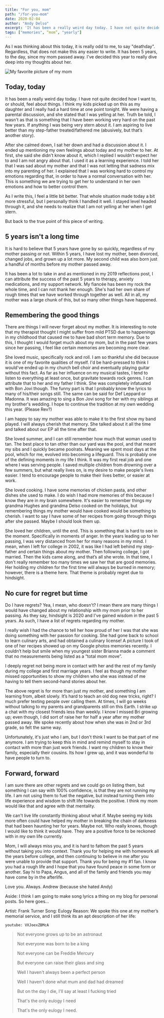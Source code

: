 ```yaml
---
title: "For you, mom"
path: "/for-you-mom"
date: 2020-02-04
author: "Andy Delso"
excerpt: 'It has been a really weird day today. I have not quite decided how I want to, or should, feel about things.'
tags: ["memories", “mom”, "yearly"]
---
```


As I was thinking about this today, it is really odd to me, to say "deathday". Regardless, that does not make this any easier to write. It has been 5 years, to the day, since my mom passed away. I've decided this year to really dive deep into my thoughts about her.

![My favorite picture of my mom][photo]

[photo]: https://github.com/ddaypunk06/gatsby-blog/blob/master/src/images/happy_mom_crop.jpeg "A young and happy mom"

## Today, today
It has been a really weird day today. I have not quite decided how I want to, or should, feel about things. I think my kids picked up on this as my daughter and I really had a hard time at one point tonight. We were having a parental discussion, and she stated that I was yelling at her. Truth be told, I wasn't as that is something that I have been working very hard on the past few years. If anything I was being very stern about it. I am aspiring to live better than my step-father treated/fathered me (abusively, but that’s another story).

After she calmed down, I sat her down and had a discussion about it. I ended up mentioning my own feelings about today and my mother to her. At first, she said she didn't know about it, which I replied I wouldn't expect her to and I am not angry about that. I used it as a learning experience. I told her that I was sad about my mother and that I was not letting that sadness mix into my parenting of her. I explained that I was working hard to control my emotions regarding that, in order to have a normal conversation with her. This is something we are trying to get her to understand in her own emotions and how to better control them.

As I write this, I feel a little bit better. That whole situation made today a bit more stressful, but I personally think I handled it well. I stayed level headed through it, and she needs to realize that I am not yelling at her when I get stern.

But back to the true point of this piece of writing.

## 5 years isn't a long time
It is hard to believe that 5 years have gone by so quickly, regardless of my mother passing or not. Within 5 years, I have lost my mother, been divorced, changed jobs, and grown up a lot more. My second child was also born just a handful of months before my mother passed away.

It has been a lot to take in and as mentioned in my 2019 reflections post, I can attribute the success of the past 5 years to therapy, anxiety medications, and my support network. My fiancée has been my rock the whole time, and I can not thank her enough. She's had her own share of rough times that we have worked through together as well. All in all, my mother was a large chunk of this, but so many other things have happened.

## Remembering the good things
There are things I will never forget about my mother. It is interesting to note that my therapist thought I might suffer from mild PTSD due to happenings in my childhood that caused me to have bad short term memory. Due to this, I thought I would forget much about my mom, but in the past few years since her passing, I feel like certain memories are becoming more clear.

She loved music, specifically rock and roll. I am so thankful she did because it is one of my favorite qualities of myself. I'd be hard-pressed to think I would've ended up in my church bell choir and eventually playing guitar without this fact. As far as her influence on my musical tastes, I tend to listen to everything at least once, but gravitate towards rock genres. I can attribute that to her and my father I think. She was completely infatuated with Bon Jovi though. The funny part is that I probably know the lyrics to many of his/their songs still. The same can be said for Def Leppard or Madonna. It was amazing to sing a Bon Jovi song for her with my siblings at my brother's wedding. I hope to continue the tradition at my own wedding this year. (Please Rev?)

I am happy to say my mother was able to make it to the first show my band played. I will always cherish that memory. She talked about it all the time and talked about our EP all the time after that.

She loved summer, and I can still remember how much that woman used to tan. The best place to tan other than our yard was the pool, and that meant my sibs and I quickly became poolrats. Meaning we spent most days at the pool, which for me, evolved into becoming a lifeguard. This is probably one of the defining moments in my life I think. It was my first real job and one where I was serving people. I saved multiple children from drowning over a few summers, but what really lives on, is my desire to make people's lives easier. I tend to encourage people to make their lives better, or easier at work.

She loved cooking. I have some memories of chicken pasta, and other dishes she used to make. I do wish I had more memories of this because I know they are in my brain somewhere. It's easier to remember things my grandma Hughes and grandma Delso cooked on the holidays, but remembering things my mother would have cooked would be something to cherish. I want to say I have some of her recipes from going through things after she passed. Maybe I should look them up.

She loved her children, until the end. This is something that is hard to see in the moment. Specifically in moments of anger. In the years leading up to her passing, I was very distanced from her for many reasons in my mind. I mean, when I left for college in 2002, it was like I had left behind my step-father and certain things about my mother. Then following college, I got married. Then the kids came along, and that’s all she wrote. In that time, I don't really remember too many times we saw her that are good memories. Her holding my children for the first time will always be burned in memory; however, there is a theme here. That theme is probably regret due to hindsight.

## No cure for regret but time
Do I have regrets? Yea, I mean, who doesn't? I mean there are many things I would have changed about my relationship with my mom prior to her passing. As they say, hindsight is 2020 and I've gained wisdom in the past 5 years. As such, I have a list of regrets regarding my mother.

I really wish I had the chance to tell her how proud of her I was that she was doing something with her passion for cooking. She had gone back to school to learn culinary arts, and had obtained a culinary license! A picture I took of one of her recipes showed up on my Google photos memories recently. I couldn’t help but smile when my youngest sister Brianna made a comment that no measurements being listed as a “total mom move”.

I deeply regret not being more in contact with her and the rest of my family during my college and first marriage years.  I feel as though my mother missed opportunities to show my children who she was instead of me having to tell them second-hand stories about her. 

The above regret is for more than just my mother, and something I am learning from, albeit slowly. It’s hard to teach an old dog new tricks, right? I much prefer texting people over calling them. At times, I will go weeks without talking to my parents and grandparents still on this Earth. I strike up a chat with my closest friends less than weekly. I know I missed Bri growing up; even though, I did sort of raise her for half a year after my mother passed away. We spoke recently about how when she was in 2nd or 3rd grade, so felt the same way.

Unfortunately, it's just who I am, but I don't think I want to be that part of me anymore. I am trying to keep this in mind and remind myself to stay in contact with more than just work friends. I want my children to know their family, especially their cousins. Its how I grew up, and it was wonderful to have people to turn to.


## Forward, forward
I am sure there are other regrets and we could go on listing them, but something I can say with 100% confidence, is that they are not running my life. I am not using them to fuel the negative, but instead turning them into life experience and wisdom to shift life towards the positive. I think my mom would like that and agree with that mentality.

We can't live life constantly thinking about what if. Maybe seeing my kids more often could have helped my mother in breaking the chain of darkness that had been haunting her for years. Maybe not. Who really knows, though I would like to think it would have. They are a positive force to be reckoned with in my own life currently.

Mom, I will always miss you, and it is hard to fathom the past 5 years without taking you into context. Thank you for helping me with homework all the years before college, and then continuing to believe in me after you were unable to provide that support. Thank you for being my #1 fan. I know you had a rough life and I hope that you have found peace in some form or another. Say hi to Papa, Angus, and all of the family and friends you may have come by in the afterlife.

Love you. Always.
Andrew (because she hated Andy)

Aside: I think I am going to make song lyrics a thing on my blog for personal posts. So here goes…

Artist: Frank Turner
Song: Eulogy
Reason: We spoke this one at my mother’s memorial service, and I still think its an apt description of her life:

`youtube: VXJoexZBMcA`

> Not everyone grows up to be an astronaut
> 
> Not everyone was born to be a king
> 
> Not everyone can be Freddie Mercury
> 
> But everyone can raise their glass and sing
> 
> 
> Well I haven't always been a perfect person
> 
> Well I haven't done what mum and dad had dreamed
> 
> But on the day I die, I'll say at least I fucking tried
> 
> 
> That's the only eulogy I need
> 
> That's the only eulogy I need.
